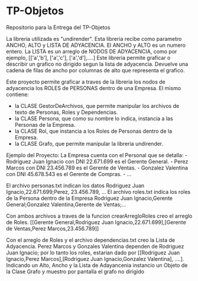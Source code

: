 # TP-Objetos
Repositorio para la Entrega del TP-Objetos

La libreria utilizada es "undirender".
Esta libreria recibe como parametro ANCHO, ALTO y LISTA DE ADYACENCIA. 
El ANCHO y ALTO es un numero entero. 
La LISTA es un arreglo de NODOS DE ADYACENCIA, como por ejemplo, [['a','b'], ['a','c'], ['a','d'],....]
Este libreria permite graficar o describir un grafico no dirigido segun la lista de adyacencia. 
Devuelve una cadena de filas de ancho por columnas de alto que representa el grafico.

Este proyecto permite graficar a traves de la libreria los nodos de adyacencia los ROLES de PERSONAS dentro de una Empresa. 
El mismo contiene: 
- la CLASE GestorDeArchivos, que permite manipular los archivos de texto de Personas, Roles y Dependencias. 
- la CLASE Persona, que como su nombre lo indica, instancia a las Personas de la Empresa. 
- la CLASE Rol, que instancia a los Roles de Personas dentro de la Empresa. 
- la CLASE Grafo, que permite manipular la libreria undirender. 

Ejemplo del Proyecto:
    La Empresa cuenta con el Personal que se detalla:
    - Rodriguez Juan Ignacio con DNI 22.671.699 es el Gerente General. 
    - Perez Marcos con DNI 23.456.789 es el Gerente de Ventas. 
    - Gonzalez Valentina con DNI 45.678.543 es el Gerente de Compras. 
    - ...
 
El archivo personas.txt indican los datos Rodriguez Juan Ignacio,22.671.699;Perez, 23.456.789, ...
El archivo roles.txt indica los roles de la Persona dentro de la Empresa Rodriguez Juan Ignacio,Gerente General;Gonzalez Valentina,Gerente de Ventas;...

Con ambos archivos a traves de la funcion crearArregloRoles creo el arreglo de Roles. 
[[Gerente General,Rodriguez Juan Ignacio,22.671.699],[Gerente de Ventas,Perez Marcos,23.456.789]]

Con el arreglo de Roles y el archivo dependencias.txt creo la Lista de Adyacencia. 
Perez Marcos y Gonzales Valentina dependen de Rodriguez Juan Ignacio; por lo tanto los roles, estarian dado por [[Rodriguez Juan Ignacio,Perez Marcos],[Rodriguez Juan Ignacio,Gonzalez Valentina], ....]. 
Indicando un Alto, Ancho y la Lista de Adayancenia instancio un Objeto de la Clase Grafo y muestro por pantalla el grafo no dirigido